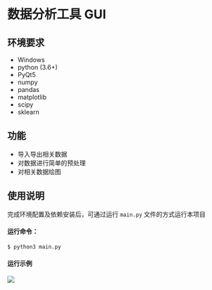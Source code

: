 <!--
 * @Author: KivenChen
 * @Date: 2019-04-19
 -->

# 数据分析工具 GUI

## 环境要求

- Windows
- python (3.6+)
- PyQt5
- numpy
- pandas
- matplotlib
- scipy
- sklearn

## 功能

- 导入导出相关数据
- 对数据进行简单的预处理
- 对相关数据绘图

## 使用说明

完成环境配置及依赖安装后，可通过运行 `main.py` 文件的方式运行本项目

#### 运行命令：

```cmd
$ python3 main.py
```

#### 运行示例

![](./assets/example.gif)